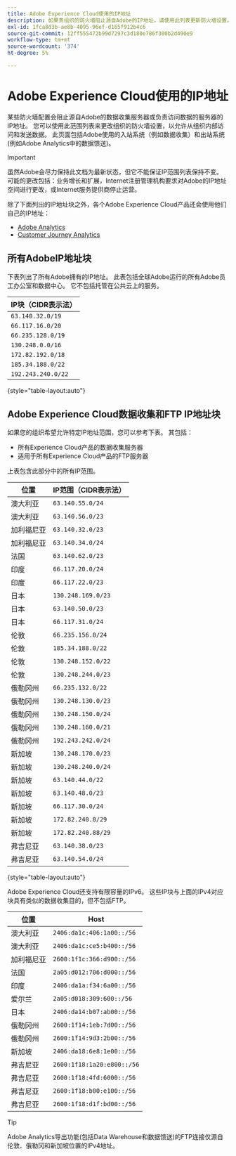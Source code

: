 ```yaml
---
title: Adobe Experience Cloud使用的IP地址
description: 如果贵组织的防火墙阻止源自Adobe的IP地址，请使用此列表更新防火墙设置。
exl-id: 1fca8d3b-ae8b-4095-96ef-d165f912b4c6
source-git-commit: 12ff555472b99d7297c3d180e786f300b2d490e9
workflow-type: tm+mt
source-wordcount: '374'
ht-degree: 5%

---
```


# Adobe Experience Cloud使用的IP地址

某些防火墙配置会阻止源自Adobe的数据收集服务器或负责访问数据的服务器的IP地址。 您可以使用此范围列表来更改组织的防火墙设置，以允许从组织内部访问和发送数据。 此页面包括Adobe使用的入站系统（例如数据收集）和出站系统(例如Adobe Analytics中的数据馈送)。

>[!IMPORTANT]
>
>虽然Adobe会尽力保持此文档为最新状态，但它不能保证IP范围列表保持不变。 可能的更改包括：业务增长和扩展，Internet注册管理机构要求对Adobe的IP地址空间进行更改，或Internet服务提供商停止运营。

除了下面列出的IP地址块之外，各个Adobe Experience Cloud产品还会使用他们自己的IP地址：

* [Adobe Analytics](https://experienceleague.adobe.com/en/docs/analytics/technotes/ip-addresses)
* [Customer Journey Analytics](https://experienceleague.adobe.com/en/docs/analytics-platform/using/technotes/ip-addresses)

## 所有AdobeIP地址块

下表列出了所有Adobe拥有的IP地址。 此表包括全球Adobe运行的所有Adobe员工办公室和数据中心。 它不包括托管在公共云上的服务。

| IP块（CIDR表示法） |
| --- |
| `63.140.32.0/19` |
| `66.117.16.0/20` |
| `66.235.128.0/19` |
| `130.248.0.0/16` |
| `172.82.192.0/18` |
| `185.34.188.0/22` |
| `192.243.240.0/22` |

{style="table-layout:auto"}

## Adobe Experience Cloud数据收集和FTP IP地址块

如果您的组织希望允许特定IP地址范围，您可以参考下表。 其包括：

* 所有Experience Cloud产品的数据收集服务器
* 适用于所有Experience Cloud产品的FTP服务器

上表包含此部分中的所有IP范围。

| 位置 | IP范围（CIDR表示法） |
| --- | --- |
| 澳大利亚 | `63.140.55.0/24` |
| 澳大利亚 | `63.140.56.0/23` |
| 加利福尼亚 | `63.140.32.0/23` |
| 加利福尼亚 | `63.140.34.0/24` |
| 法国 | `63.140.62.0/23` |
| 印度 | `66.117.20.0/24` |
| 印度 | `66.117.22.0/23` |
| 日本 | `130.248.169.0/23` |
| 日本 | `63.140.50.0/23` |
| 日本 | `66.117.31.0/24` |
| 伦敦 | `66.235.156.0/24` |
| 伦敦 | `185.34.188.0/22` |
| 伦敦 | `130.248.152.0/22` |
| 伦敦 | `130.248.244.0/23` |
| 俄勒冈州 | `66.235.132.0/22` |
| 俄勒冈州 | `130.248.130.0/23` |
| 俄勒冈州 | `130.248.150.0/24` |
| 俄勒冈州 | `130.248.160.0/21` |
| 俄勒冈州 | `192.243.242.0/24` |
| 新加坡 | `130.248.170.0/23` |
| 新加坡 | `130.248.240.0/24` |
| 新加坡 | `63.140.44.0/22` |
| 新加坡 | `63.140.48.0/23` |
| 新加坡 | `66.117.30.0/24` |
| 新加坡 | `172.82.240.8/29` |
| 新加坡 | `172.82.240.88/29` |
| 弗吉尼亚 | `63.140.38.0/23` |
| 弗吉尼亚 | `63.140.54.0/24` |

{style="table-layout:auto"}

Adobe Experience Cloud还支持有限容量的IPv6。 这些IP块与上面的IPv4对应块具有类似的数据收集目的，但不包括FTP。

| 位置 | Host |
| --- | --- |
| 澳大利亚 | `2406:da1c:406:1a00::/56` |
| 澳大利亚 | `2406:da1c:ce5:b400::/56` |
| 加利福尼亚 | `2600:1f1c:366:d900::/56` |
| 法国 | `2a05:d012:706:d000::/56` |
| 印度 | `2406:da1a:f34:6a00::/56` |
| 爱尔兰 | `2a05:d018:309:600::/56` |
| 日本 | `2406:da14:b07:ab00::/56` |
| 俄勒冈州 | `2600:1f14:1eb:7d00::/56` |
| 俄勒冈州 | `2600:1f14:9d3:2b00::/56` |
| 新加坡 | `2406:da18:6e8:1e00::/56` |
| 弗吉尼亚 | `2600:1f18:1a20:e800::/56` |
| 弗吉尼亚 | `2600:1f18:4fd:6000::/56` |
| 弗吉尼亚 | `2600:1f18:b00:e100::/56` |
| 弗吉尼亚 | `2600:1f18:d1f:bd00::/56` |

>[!TIP]
>
>Adobe Analytics导出功能(包括Data Warehouse和数据馈送)的FTP连接仅源自伦敦、俄勒冈和新加坡位置的IPv4地址。
